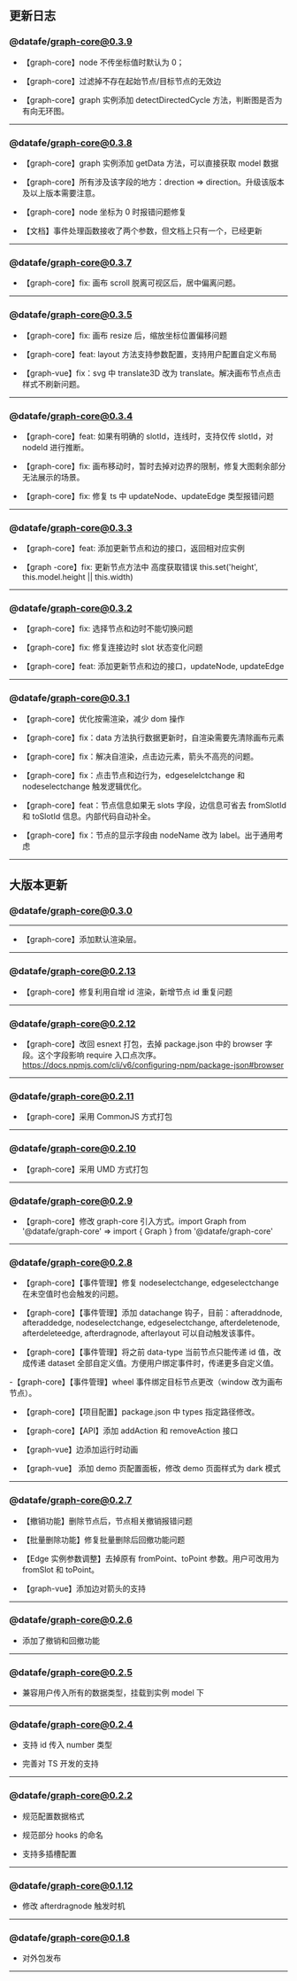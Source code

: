 ## 更新日志

### @datafe/graph-core@0.3.9

- 【graph-core】node 不传坐标值时默认为 0；

- 【graph-core】过滤掉不存在起始节点/目标节点的无效边

- 【graph-core】graph 实例添加 detectDirectedCycle 方法，判断图是否为有向无环图。

---

### @datafe/graph-core@0.3.8

- 【graph-core】graph 实例添加 getData 方法，可以直接获取 model 数据

- 【graph-core】所有涉及该字段的地方：drection => direction。升级该版本及以上版本需要注意。

- 【graph-core】node 坐标为 0 时报错问题修复

- 【文档】事件处理函数接收了两个参数，但文档上只有一个，已经更新

---

### @datafe/graph-core@0.3.7

- 【graph-core】fix: 画布 scroll 脱离可视区后，居中偏离问题。

---

### @datafe/graph-core@0.3.5

- 【graph-core】fix: 画布 resize 后，缩放坐标位置偏移问题

- 【graph-core】feat: layout 方法支持参数配置，支持用户配置自定义布局

- 【graph-vue】fix：svg 中 translate3D 改为 translate。解决画布节点点击样式不刷新问题。

---

### @datafe/graph-core@0.3.4

- 【graph-core】feat: 如果有明确的 slotId，连线时，支持仅传 slotId，对 nodeId 进行推断。

- 【graph-core】fix: 画布移动时，暂时去掉对边界的限制，修复大图剩余部分无法展示的场景。

- 【graph-core】fix: 修复 ts 中 updateNode、updateEdge 类型报错问题

---

### @datafe/graph-core@0.3.3

- 【graph-core】feat: 添加更新节点和边的接口，返回相对应实例

- 【graph -core】fix: 更新节点方法中 高度获取错误 this.set('height', this.model.height || this.width)

---

### @datafe/graph-core@0.3.2

- 【graph-core】fix: 选择节点和边时不能切换问题

- 【graph-core】fix: 修复连接边时 slot 状态变化问题

- 【graph-core】feat: 添加更新节点和边的接口，updateNode, updateEdge

---

### @datafe/graph-core@0.3.1

- 【graph-core】优化按需渲染，减少 dom 操作

- 【graph-core】fix：data 方法执行数据更新时，自渲染需要先清除画布元素

- 【graph-core】fix：解决自渲染，点击边元素，箭头不高亮的问题。

- 【graph-core】fix：点击节点和边行为，edgeselelctchange 和 nodeselectchange 触发逻辑优化。

- 【graph-core】feat：节点信息如果无 slots 字段，边信息可省去 fromSlotId 和 toSlotId 信息。内部代码自动补全。

- 【graph-core】fix：节点的显示字段由 nodeName 改为 label。出于通用考虑

---

## 大版本更新

### @datafe/graph-core@0.3.0

---

- 【graph-core】添加默认渲染层。

---

### @datafe/graph-core@0.2.13

- 【graph-core】修复利用自增 id 渲染，新增节点 id 重复问题

---

### @datafe/graph-core@0.2.12

- 【graph-core】改回 esnext 打包，去掉 package.json 中的 browser 字段。这个字段影响 require 入口点次序。https://docs.npmjs.com/cli/v6/configuring-npm/package-json#browser

---

### @datafe/graph-core@0.2.11

- 【graph-core】采用 CommonJS 方式打包

---

### @datafe/graph-core@0.2.10

- 【graph-core】采用 UMD 方式打包

---

### @datafe/graph-core@0.2.9

- 【graph-core】修改 graph-core 引入方式。import Graph from '@datafe/graph-core' => import { Graph } from '@datafe/graph-core'

---

### @datafe/graph-core@0.2.8

- 【graph-core】【事件管理】修复 nodeselectchange, edgeselectchange 在未空值时也会触发的问题。

- 【graph-core】【事件管理】添加 datachange 钩子，目前：afteraddnode, afteraddedge, nodeselectchange, edgeselectchange, afterdeletenode, afterdeleteedge, afterdragnode, afterlayout 可以自动触发该事件。

- 【graph-core】【事件管理】将之前 data-type 当前节点只能传递 id 值，改成传递 dataset 全部自定义值。方便用户绑定事件时，传递更多自定义值。

-【graph-core】【事件管理】wheel 事件绑定目标节点更改（window 改为画布节点）。

- 【graph-core】【项目配置】package.json 中 types 指定路径修改。

- 【graph-core】【API】添加 addAction 和 removeAction 接口

- 【graph-vue】边添加运行时动画

- 【graph-vue】 添加 demo 页配置面板，修改 demo 页面样式为 dark 模式

---

### @datafe/graph-core@0.2.7

- 【撤销功能】删除节点后，节点相关撤销报错问题

- 【批量删除功能】修复批量删除后回撤功能问题

- 【Edge 实例参数调整】去掉原有 fromPoint、toPoint 参数。用户可改用为 fromSlot 和 toPoint。

- 【graph-vue】添加边对箭头的支持

---

### @datafe/graph-core@0.2.6

- 添加了撤销和回撤功能

---

### @datafe/graph-core@0.2.5

- 兼容用户传入所有的数据类型，挂载到实例 model 下

---

### @datafe/graph-core@0.2.4

- 支持 id 传入 number 类型

- 完善对 TS 开发的支持

---

### @datafe/graph-core@0.2.2

- 规范配置数据格式

- 规范部分 hooks 的命名

- 支持多插槽配置

---

### @datafe/graph-core@0.1.12

- 修改 afterdragnode 触发时机

---

### @datafe/graph-core@0.1.8

- 对外包发布

---
